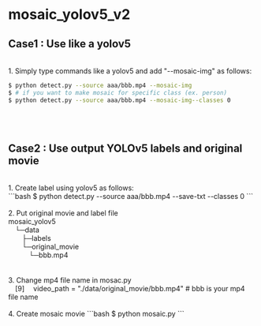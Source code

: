 # mosaic_yolov5_v2

## Case1 : Use like a yolov5
<br>
1. Simply type commands like a yolov5 and add "--mosaic-img" as follows:
  <br>
  
```bash
$ python detect.py --source aaa/bbb.mp4 --mosaic-img
$ # if you want to make mosaic for specific class (ex. person)
$ python detect.py --source aaa/bbb.mp4 --mosaic-img--classes 0
```


<br>
<br>

## Case2 : Use output YOLOv5 labels and original movie
<br>
1. Create label using yolov5 as follows:
<br>
```bash
$ python detect.py --source aaa/bbb.mp4 --save-txt --classes 0
```
<br>
<br>
2. Put original movie and label file
<br>
        mosaic_yolov5
        <br>
        &emsp;└─data
        <br>
            &emsp;&emsp;├─labels
            <br>
            &emsp;&emsp;└─original_movie
            <br>
                      &emsp;&emsp;&emsp;└─bbb.mp4
                      <br>
<br>
<br>
3. Change mp4 file name in mosac.py
<br>
&emsp;[9] &emsp;video_path = "./data/original_movie/bbb.mp4" # bbb is your mp4 file name


<br>
<br>
4. Create mosaic movie
```bash
$ python mosaic.py
```
<br>
